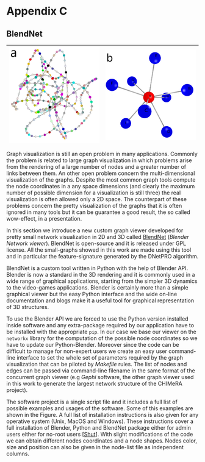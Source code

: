 # Appendix C
## BlendNet

| <img src="../../../../img/cycle_graph.png" width="400px;"/> | <img src="../../../../img/star_graph_node.png" width="400px;"/> |
| :----: | :----: |

Graph visualization is still an open problem in many applications.
Commonly the problem is related to large graph visualization in which problems arise from the rendering of a large number of nodes and a greater number of links between them.
An other open problem concern the multi-dimensional visualization of the graphs.
Despite the most common graph tools compute the node coordinates in a any space dimensions (and clearly the maximum number of possible dimension for a visualization is still three) the real visualization is often allowed only a 2D space.
The counterpart of these problems concern the pretty visualization of the graphs that it is often ignored in many tools but it can be guarantee a good result, the so called wow-effect, in a presentation.

In this section we introduce a new custom graph viewer developed for pretty small network visualization in 2D and 3D called [BlendNet](https://github.com/Nico-Curti/BlendNet) (*Blender Network viewer*).
BlendNet is open-source and it is released under GPL license.
All the small-graphs showed in this work are made using this tool and in particular the feature-signature generated by the DNetPRO algorithm.

BlendNet is a custom tool written in Python with the help of Blender API.
Blender is now a standard in the 3D rendering and it is commonly used in a wide range of graphical applications, starting from the simpler 3D dynamics to the video-games applications.
Blender is certainly more than a simple graphical viewer but the easy Python interface and the wide on-line documentation and blogs make it a useful tool for graphical representation of 3D structures.

To use the Blender API we are forced to use the Python version installed inside software and any extra-package required by our application have to be installed with the appropriate `pip`.
In our case we base our viewer on the `networkx` library for the computation of the possible node coordinates so we have to update our Python-Blender.
Moreover since the code can be difficult to manage for non-expert users we create an easy user command-line interface to set the whole set of parameters required by the graph visualization that can be piloted by *Makefile* rules.
The list of nodes and edges can be passed via command-line filename in the same format of the concurrent graph viewer (e.g *Gephi* software, the other graph viewer used in this work to generate the largest network structure of the CHIMeRA project).

The software project is a single script file and it includes a full list of possible examples and usages of the software.
Some of this examples are shown in the Figure.
A full list of installation instructions is also given for any operative system (Unix, MacOS and Windows).
These instructions cover a full installation of Blender, Python and BlendNet package either for admin users either for no-root users [[Shut](https://github.com/Nico-Curti/Shut)].
With slight modifications of the code we can obtain different nodes coordinates and a node shapes.
Nodes color, size and position can also be given in the node-list file as independent columns.

